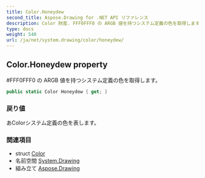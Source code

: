 ```yaml
---
title: Color.Honeydew
second_title: Aspose.Drawing for .NET API リファレンス
description: Color 財産. FFF0FFF0 の ARGB 値を持つシステム定義の色を取得します
type: docs
weight: 540
url: /ja/net/system.drawing/color/honeydew/
---
```

## Color.Honeydew property

#FFF0FFF0 の ARGB 値を持つシステム定義の色を取得します。

```csharp
public static Color Honeydew { get; }
```

### 戻り値

あColorシステム定義の色を表します。

### 関連項目

* struct [Color](../)
* 名前空間 [System.Drawing](../../color/)
* 組み立て [Aspose.Drawing](../../../)


